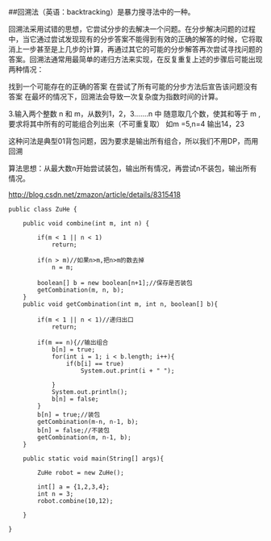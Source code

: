 ##回溯法（英语：backtracking）是暴力搜寻法中的一种。

回溯法采用试错的思想，它尝试分步的去解决一个问题。在分步解决问题的过程中，当它通过尝试发现现有的分步答案不能得到有效的正确的解答的时候，它将取消上一步甚至是上几步的计算，再通过其它的可能的分步解答再次尝试寻找问题的答案。回溯法通常用最简单的递归方法来实现，在反复重复上述的步骤后可能出现两种情况：

找到一个可能存在的正确的答案
在尝试了所有可能的分步方法后宣告该问题没有答案
在最坏的情况下，回溯法会导致一次复杂度为指数时间的计算。

3.输入两个整数 n 和 m，从数列1，2，3.......n 中 随意取几个数，使其和等于 m ,要求将其中所有的可能组合列出来（不可重复取）
如m =5,n=4 输出14，23

这种问法是典型01背包问题，因为要求是输出所有组合，所以我们不用DP，而用回溯

算法思想：从最大数n开始尝试装包，输出所有情况，再尝试n不装包，输出所有情况。

http://blog.csdn.net/zmazon/article/details/8315418


	public class ZuHe {
		
		public void combine(int m, int n) {
			
			if(m < 1 || n < 1)
				return;
				
			if(n > m)//如果n>m,把n>m的数去掉
				n = m;
			
			boolean[] b = new boolean[n+1];//保存是否装包
			getCombination(m, n, b);
		}
		public void getCombination(int m, int n, boolean[] b){
			
			if(m < 1 || n < 1)//递归出口
				return;
					
			if(m == n){//输出组合
				b[n] = true;
				for(int i = 1; i < b.length; i++){
					if(b[i] == true)
						System.out.print(i + " ");
					
				}
				System.out.println();
				b[n] = false;
			}
			b[n] = true;//装包
			getCombination(m-n, n-1, b);
			b[n] = false;//不装包
			getCombination(m, n-1, b);
		}
		
		public static void main(String[] args){
			
			ZuHe robot = new ZuHe();
			
			int[] a = {1,2,3,4};
			int n = 3;
			robot.combine(10,12);
	
		}
	
	}
